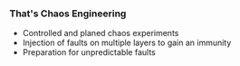 ### That's Chaos Engineering
* Controlled and planed chaos experiments
* Injection of faults on multiple layers to gain an immunity
* Preparation for unpredictable faults 
